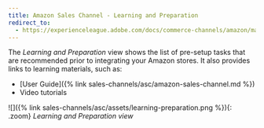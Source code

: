 ```yaml
---
title: Amazon Sales Channel - Learning and Preparation
redirect_to:
  - https://experienceleague.adobe.com/docs/commerce-channels/amazon/manage/learning-preparation.html
---
```


The _Learning and Preparation_ view shows the list of pre-setup tasks that are recommended prior to integrating your Amazon stores. It also provides links to learning materials, such as:

- [User Guide]({% link sales-channels/asc/amazon-sales-channel.md %})
- Video tutorials

![]({% link sales-channels/asc/assets/learning-preparation.png %}){: .zoom}
_Learning and Preparation view_

